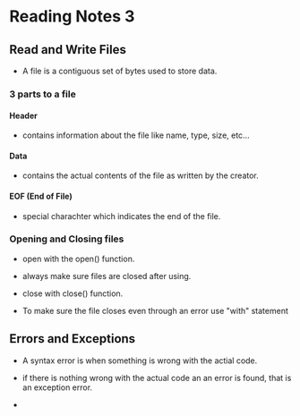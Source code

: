 # Reading Notes 3


## Read and Write Files

* A file is a contiguous set of bytes used to store data.

### 3 parts to a file

#### Header

* contains information about the file like name, type, size, etc...

#### Data

* contains the actual contents of the file as written by the creator.

#### EOF (End of File)

* special charachter which indicates the end of the file.

### Opening and Closing files

* open with the open() function.

* always make sure files are closed after using.

* close with close() function.

* To make sure the file closes even through an error use "with" statement

## Errors and Exceptions

* A syntax error is when something is wrong with the actial code.

* if there is nothing wrong with the actual code an an error is found, that is an exception error.

* 
